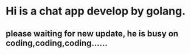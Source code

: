 # Hi is a chat app develop by golang.

## please waiting for new update, he is busy on coding,coding,coding...... 
